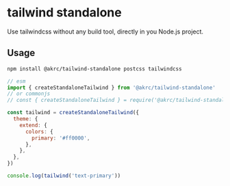# tailwind standalone

Use tailwindcss without any build tool, directly in you Node.js project.

## Usage

```bash
npm install @akrc/tailwind-standalone postcss tailwindcss
```

```javascript
// esm
import { createStandaloneTailwind } from '@akrc/tailwind-standalone'
// or commonjs
// const { createStandaloneTailwind } = require('@akrc/tailwind-standalone')

const tailwind = createStandaloneTailwind({
  theme: {
    extend: {
      colors: {
        primary: '#ff0000',
      },
    },
  },
})

console.log(tailwind('text-primary'))
```
